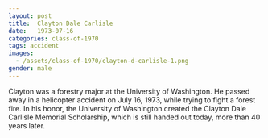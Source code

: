 ```yaml
---
layout: post
title:  Clayton Dale Carlisle
date:   1973-07-16
categories: class-of-1970
tags: accident
images:
  - /assets/class-of-1970/clayton-d-carlisle-1.png
gender: male
---
```

Clayton was a forestry major at the University of Washington. He passed away in a helicopter accident on July 16, 1973, while trying to fight a forest fire. In his honor, the University of Washington created the Clayton Dale Carlisle Memorial Scholarship, which is still handed out today, more than 40 years later.
